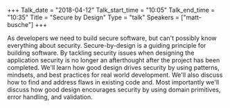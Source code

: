 +++
Talk_date = "2018-04-12"
Talk_start_time = "10:05"
Talk_end_time = "10:35"
Title = "Secure by Design"
Type = "talk"
Speakers = ["matt-busche"]
+++

As developers we need to build secure software, but can't possibly know everything about security. Secure-by-design is a guiding principle for building software. By tackling security issues when designing the application security is no longer an afterthought after the project has been completed. We'll learn how good design drives security by using patterns, mindsets, and best practices for real world development. We'll also discuss how to find and address flaws in existing code and. Most importantly we'll discuss how good design encourages security by using domain primitives, error handling, and validation.

